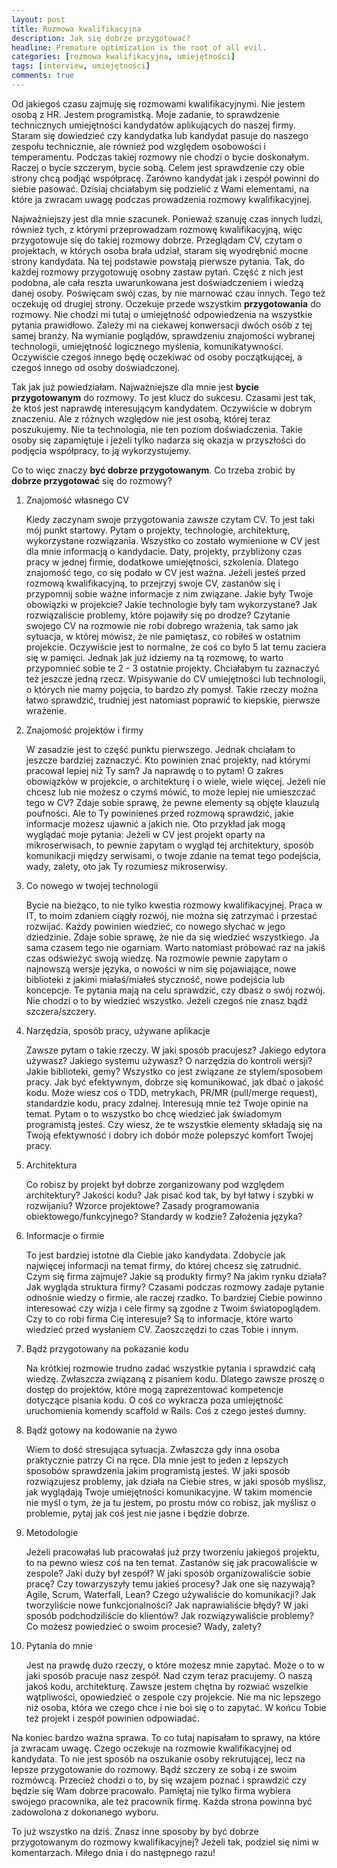 ```yaml
---
layout: post
title: Rozmowa kwalifikacyjna
description: Jak się dobrze przygotować?
headline: Premature optimization is the root of all evil.
categories: [rozmowa kwalifikacyjna, umiejętności]
tags: [interview, umiejętności]
comments: true
---
```


Od jakiegoś czasu zajmuję się rozmowami kwalifikacyjnymi. Nie jestem osobą z HR. Jestem programistką. Moje zadanie, to sprawdzenie technicznych umiejętności kandydatów aplikujących do naszej firmy. Staram się dowiedzieć czy kandydatka lub kandydat pasuje do naszego zespołu technicznie, ale również pod względem osobowości i temperamentu. Podczas takiej rozmowy nie chodzi o bycie doskonałym. Raczej o bycie szczerym, bycie sobą. Celem jest sprawdzenie czy obie strony chcą podjąć współpracę. Zarówno kandydat jak i zespół powinni do siebie pasować. Dzisiaj chciałabym się podzielić z Wami elementami, na które ja zwracam uwagę podczas prowadzenia rozmowy kwalifikacyjnej.

Najważniejszy jest dla mnie szacunek. Ponieważ szanuję czas innych ludzi, również tych, z którymi przeprowadzam rozmowę kwalifikacyjną, więc przygotowuje się do takiej rozmowy dobrze. Przeglądam CV, czytam o projektach, w których osoba brała udział, staram się wyodrębnić mocne strony kandydata. Na tej podstawie powstają pierwsze pytania. Tak, do każdej rozmowy przygotowuję osobny zastaw pytań. Część z nich jest podobna, ale cała reszta uwarunkowana jest doświadczeniem i wiedzą danej osoby. Poświęcam swój czas, by nie marnować czau innych. Tego też oczekuję od drugiej strony. Oczekuje przede wszystkim **przygotowania** do rozmowy. Nie chodzi mi tutaj o umiejętność odpowiedzenia na wszystkie pytania prawidłowo. Zależy mi na ciekawej konwersacji dwóch osób z tej samej branży. Na wymianie poglądów, sprawdzeniu znajomości wybranej technologii, umiejętność logicznego myślenia, komunikatywności. Oczywiście czegoś innego będę oczekiwać od osoby początkującej, a czegoś innego od osoby doświadczonej.

Tak jak już powiedziałam. Najważniejsze dla mnie jest **bycie przygotowanym** do rozmowy. To jest klucz do sukcesu. Czasami jest tak, że ktoś jest naprawdę interesującym kandydatem. Oczywiście w dobrym znaczeniu. Ale z różnych względów nie jest osobą, której teraz poszukujemy. Nie ta technologia, nie ten poziom doświadczenia. Takie osoby się zapamiętuje i jeżeli tylko nadarza się okazja w przyszłości do podjęcia współpracy, to ją wykorzystujemy.

Co to więc znaczy **być dobrze przygotowanym**. Co trzeba zrobić by **dobrze przygotować** się do rozmowy?

1. Znajomość własnego CV

    Kiedy zaczynam swoje przygotowania zawsze czytam CV. To jest taki mój punkt startowy. Pytam o projekty, technologie, architekturę, wykorzystane rozwiązania. Wszystko co zostało wymienione w CV jest dla mnie informacją o kandydacie. Daty, projekty, przybliżony czas pracy w jednej firmie, dodatkowe umiejętności, szkolenia. Dlatego znajomość tego, co się podało w CV jest ważna. Jeżeli jesteś przed rozmową kwalifikacyjną, to przejrzyj swoje CV, zastanów się i przypomnij sobie ważne informacje z nim związane. Jakie były Twoje obowiązki w projekcie? Jakie technologie były tam wykorzystane? Jak rozwiązaliście problemy, które pojawiły się po drodze? Czytanie swojego CV na rozmowie nie robi dobrego wrażenia, tak samo jak sytuacja, w której mówisz, że nie pamiętasz, co robiłeś w ostatnim projekcie. Oczywiście jest to normalne, że coś co było 5 lat temu zaciera się w pamięci. Jednak jak już idziemy na tą rozmowę, to warto przypomnieć sobie te 2 - 3 ostatnie projekty. Chciałabym tu zaznaczyć też jeszcze jedną rzecz. Wpisywanie do CV umiejętności lub technologii, o których nie mamy pojęcia, to bardzo zły pomysł. Takie rzeczy można łatwo sprawdzić, trudniej jest natomiast poprawić to kiepskie, pierwsze wrażenie.

2. Znajomość projektów i firmy

    W zasadzie jest to część punktu pierwszego. Jednak chciałam to jeszcze bardziej zaznaczyć. Kto powinien znać projekty, nad którymi pracował lepiej niż Ty sam? Ja naprawdę o to pytam! O zakres obowiązków w projekcie, o architekturę i o wiele, wiele więcej. Jeżeli nie chcesz lub nie możesz o czymś mówić, to może lepiej nie umieszczać tego w CV? Zdaje sobie sprawę, że pewne elementy są objęte klauzulą poufności. Ale to Ty powinieneś przed rozmową sprawdzić, jakie informacje możesz ujawnić a jakich nie. Oto przykład jak mogą wyglądać moje pytania: Jeżeli w CV jest projekt oparty na mikroserwisach, to pewnie zapytam o wygląd tej architektury, sposób komunikacji między serwisami, o twoje zdanie na temat tego podejścia, wady, zalety, oto jak Ty rozumiesz mikroserwisy.

3. Co nowego w twojej technologii

    Bycie na bieżąco, to nie tylko kwestia rozmowy kwalifikacyjnej. Praca w IT, to moim zdaniem ciągły rozwój, nie można się zatrzymać i przestać rozwijać. Każdy powinien wiedzieć, co nowego słychać w jego dziedzinie. Zdaje sobie sprawę, że nie da się wiedzieć wszystkiego. Ja sama czasem tego nie ogarniam. Warto natomiast próbować raz na jakiś czas odświeżyć swoją wiedzę. Na rozmowie pewnie zapytam o najnowszą wersje języka, o nowości w nim się pojawiające, nowe biblioteki z jakimi miałaś/miałeś styczność, nowe podejścia lub koncepcje. Te pytania mają na celu sprawdzić, czy dbasz o swój rozwój. Nie chodzi o to by wiedzieć wszystko. Jeżeli czegoś nie znasz bądź szczera/szczery.

4. Narzędzia, sposób pracy, używane aplikacje

    Zawsze pytam o takie rzeczy. W jaki sposób pracujesz? Jakiego edytora używasz? Jakiego systemu używasz? O narzędzia do kontroli wersji? Jakie biblioteki, gemy? Wszystko co jest związane ze stylem/sposobem pracy. Jak być efektywnym, dobrze się komunikować, jak dbać o jakość kodu. Może wiesz coś o TDD, metrykach, PR/MR (pull/merge request), standardzie kodu, pracy zdalnej. Interesują mnie też Twoje opinie na temat. Pytam o to wszystko bo chcę wiedzieć jak świadomym programistą jesteś. Czy wiesz, że te wszystkie elementy składają się na Twoją efektywność i dobry ich dobór może polepszyć komfort Twojej pracy.

5. Architektura

    Co robisz by projekt był dobrze zorganizowany pod względem architektury? Jakości kodu? Jak pisać kod tak, by był łatwy i szybki w rozwijaniu? Wzorce projektowe? Zasady programowania obiektowego/funkcyjnego? Standardy w kodzie? Założenia języka?

6. Informacje o firmie

    To jest bardziej istotne dla Ciebie jako kandydata. Zdobycie jak najwięcej informacji na temat firmy, do której chcesz się zatrudnić. Czym się firma zajmuje? Jakie są produkty firmy? Na jakim rynku działa? Jak wygląda struktura firmy? Czasami podczas rozmowy zadaje pytanie odnośnie wiedzy o firmie, ale raczej rzadko. To bardziej Ciebie powinno interesować czy wizja i cele firmy są zgodne z Twoim światopoglądem. Czy to co robi firma Cię interesuje? Są to informacje, które warto wiedzieć przed wysłaniem CV. Zaoszczędzi to czas Tobie i innym.

7. Bądź przygotowany na pokazanie kodu

    Na krótkiej rozmowie trudno zadać wszystkie pytania i sprawdzić całą wiedzę. Zwłaszcza związaną z pisaniem kodu. Dlatego zawsze proszę o dostęp do projektów, które mogą zaprezentować kompetencje dotyczące pisania kodu. O coś co wykracza poza umiejętność uruchomienia komendy scaffold w Rails. Coś z czego jesteś dumny.

8. Bądź gotowy na kodowanie na żywo

    Wiem to dość stresująca sytuacja. Zwłaszcza gdy inna osoba praktycznie patrzy Ci na ręce. Dla mnie jest to jeden z lepszych sposobów sprawdzenia jakim programistą jesteś. W jaki sposób rozwiązujesz problemy, jak działa na Ciebie stres, w jaki sposób myślisz, jak wyglądają Twoje umiejętności komunikacyjne. W takim momencie nie myśl o tym, że ja tu jestem, po prostu mów co robisz, jak myślisz o problemie, pytaj jak coś jest nie jasne i będzie dobrze.

9. Metodologie

    Jeżeli pracowałaś lub pracowałaś już przy tworzeniu jakiegoś projektu, to na pewno wiesz coś na ten temat. Zastanów się jak pracowaliście w zespole? Jaki duży był zespół? W jaki sposób organizowaliście sobie pracę? Czy towarzyszyły temu jakieś procesy? Jak one się nazywają? Agile, Scrum, Waterfall, Lean? Czego używaliście do komunikacji? Jak tworzyliście nowe funkcjonalności? Jak naprawialiście błędy? W jaki sposób podchodziliście do klientów? Jak rozwiązywaliście problemy? Co możesz powiedzieć o swoim procesie? Wady, zalety?

10. Pytania do mnie

    Jest na prawdę dużo rzeczy, o które możesz mnie zapytać. Może o to w jaki sposób pracuje nasz zespół. Nad czym teraz pracujemy. O naszą jakoś kodu, architekturę. Zawsze jestem chętna by rozwiać wszelkie wątpliwości, opowiedzieć o zespole czy projekcie. Nie ma nic lepszego niż osoba, która we czego chce i nie boi się o to zapytać. W końcu Tobie też projekt i zespół powinien odpowiadać.

Na koniec bardzo ważna sprawa. To co tutaj napisałam to sprawy, na które ja zwracam uwagę. Czego oczekuje na rozmowie kwalifikacyjnej od kandydata. To nie jest sposób na oszukanie osoby rekrutującej, lecz na lepsze przygotowanie do rozmowy. Bądź szczery ze sobą i ze swoim rozmówcą. Przecież chodzi o to, by się wzajem poznać i sprawdzić czy będzie się Wam dobrze pracowało. Pamiętaj nie tylko firma wybiera swojego pracownika, ale też pracownik firmę. Każda strona powinna być zadowolona z dokonanego wyboru.

To już wszystko na dziś. Znasz inne sposoby by być dobrze przygotowanym do rozmowy kwalifikacyjnej? Jeżeli tak, podziel się nimi w komentarzach. Miłego dnia i do następnego razu!
